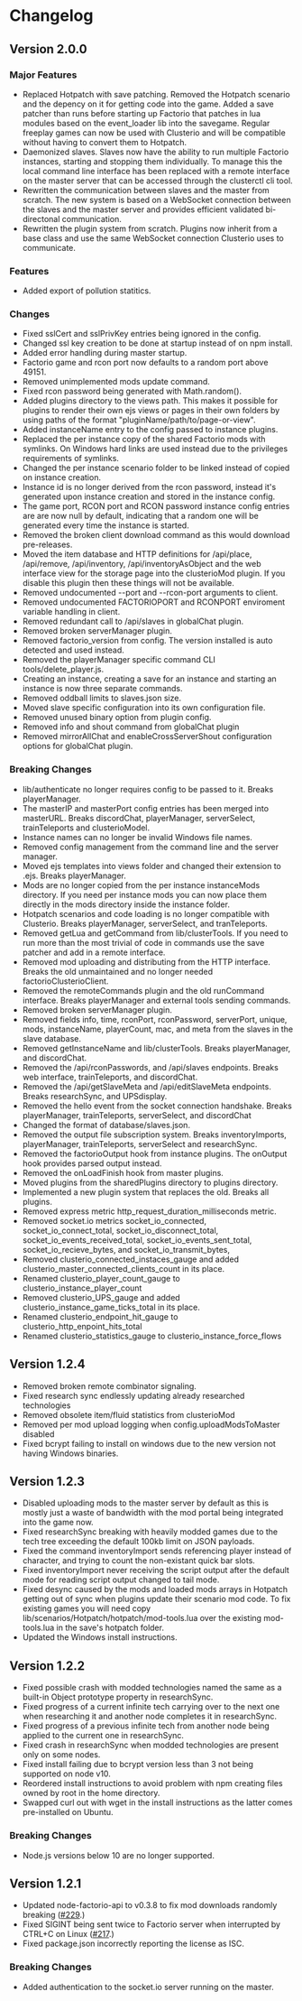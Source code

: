 Changelog
=========

Version 2.0.0
-------------

### Major Features

- Replaced Hotpatch with save patching.  Removed the Hotpatch scenario and
  the depency on it for getting code into the game.  Added a save patcher than
  runs before starting up Factorio that patches in lua modules based on the
  event_loader lib into the savegame.  Regular freeplay games can now be
  used with Clusterio and will be compatible without having to convert them
  to Hotpatch.
- Daemonized slaves.  Slaves now have the ability to run multiple Factorio
  instances, starting and stopping them individually.  To manage this the
  local command line interface has been replaced with a remote interface on
  the master server that can be accessed through the clusterctl cli tool.
- Rewritten the communication between slaves and the master from scratch.  The
  new system is based on a WebSocket connection between the slaves and the
  master server and provides efficient validated bi-directonal communication.
- Rewritten the plugin system from scratch.  Plugins now inherit from
  a base class and use the same WebSocket connection Clusterio uses to
  communicate.

### Features

- Added export of pollution statitics.

### Changes

- Fixed sslCert and sslPrivKey entries being ignored in the config.
- Changed ssl key creation to be done at startup instead of on npm install.
- Added error handling during master startup.
- Factorio game and rcon port now defaults to a random port above 49151.
- Removed unimplemented mods update command.
- Fixed rcon password being generated with Math.random().
- Added plugins directory to the views path.  This makes it possible for
  plugins to render their own ejs views or pages in their own folders by
  using paths of the format "pluginName/path/to/page-or-view".
- Added instanceName entry to the config passed to instance plugins.
- Replaced the per instance copy of the shared Factorio mods with
  symlinks.  On Windows hard links are used instead due to the
  privileges requirements of symlinks.
- Changed the per instance scenario folder to be linked instead of
  copied on instance creation.
- Instance id is no longer derived from the rcon password, instead it's
  generated upon instance creation and stored in the instance config.
- The game port, RCON port and RCON password instance config entries are are
  now null by default, indicating that a random one will be generated every
  time the instance is started.
- Removed the broken client download command as this would download
  pre-releases.
- Moved the item database and HTTP definitions for /api/place, /api/remove,
  /api/inventory, /api/inventoryAsObject and the web interface view for the
  storage page into the clusterioMod plugin.  If you disable this plugin
  then these things will not be available.
- Removed undocumented --port and --rcon-port arguments to client.
- Removed undocumented FACTORIOPORT and RCONPORT enviroment variable
  handling in client.
- Removed redundant call to /api/slaves in globalChat plugin.
- Removed broken serverManager plugin.
- Removed factorio_version from config.  The version installed is auto
  detected and used instead.
- Removed the playerManager specific command CLI tools/delete_player.js.
- Creating an instance, creating a save for an instance and starting an
  instance is now three separate commands.
- Removed oddball limits to slaves.json size.
- Moved slave specific configuration into its own configuration file.
- Removed unused binary option from plugin config.
- Removed info and shout command from globalChat plugin
- Removed mirrorAllChat and enableCrossServerShout configuration options for
  globalChat plugin.

### Breaking Changes

- lib/authenticate no longer requires config to be passed to it.  Breaks
  playerManager.
- The masterIP and masterPort config entries has been merged into masterURL.
  Breaks discordChat, playerManager, serverSelect, trainTeleports and
  clusterioModel.
- Instance names can no longer be invalid Windows file names.
- Removed config management from the command line and the server manager.
- Moved ejs templates into views folder and changed their extension to
  .ejs.  Breaks playerManager.
- Mods are no longer copied from the per instance instanceMods directory.
  If you need per instance mods you can now place them directly in the mods
  directory inside the instance folder.
- Hotpatch scenarios and code loading is no longer compatible with Clusterio.
  Breaks playerManager, serverSelect, and tranTeleports.
- Removed getLua and getCommand from lib/clusterTools.  If you need to run
  more than the most trivial of code in commands use the save patcher and
  add in a remote interface.
- Removed mod uploading and distributing from the HTTP interface.  Breaks
  the old unmaintained and no longer needed factorioClusterioClient.
- Removed the remoteCommands plugin and the old runCommand interface.  Breaks
  playerManager and external tools sending commands.
- Removed broken serverManager plugin.
- Removed fields info, time, rconPort, rconPassword, serverPort, unique,
  mods, instanceName, playerCount, mac, and meta from the slaves in the
  slave database.
- Removed getInstanceName and lib/clusterTools.  Breaks playerManager,
  and discordChat.
- Removed the /api/rconPasswords, and /api/slaves endpoints.  Breaks web
  interface, trainTeleports, and discordChat.
- Removed the /api/getSlaveMeta and /api/editSlaveMeta endpoints.  Breaks
  researchSync, and UPSdisplay.
- Removed the hello event from the socket connection handshake.  Breaks
  playerManager, trainTeleports, serverSelect, and discordChat
- Changed the format of database/slaves.json.
- Removed the output file subscription system.  Breaks inventoryImports,
  playerManager, trainTeleports, serverSelect and researchSync.
- Removed the factorioOutput hook from instance plugins.  The onOutput
  hook provides parsed output instead.
- Removed the onLoadFinish hook from master plugins.
- Moved plugins from the sharedPlugins directory to plugins directory.
- Implemented a new plugin system that replaces the old.  Breaks all plugins.
- Removed express metric http_request_duration_milliseconds metric.
- Removed socket.io metrics socket_io_connected, socket_io_connect_total,
  socket_io_disconnect_total, socket_io_events_received_total,
  socket_io_events_sent_total, socket_io_recieve_bytes, and
  socket_io_transmit_bytes,
- Removed clusterio_connected_instaces_gauge and added
  clusterio_master_connected_clients_count in its place.
- Renamed clusterio_player_count_gauge to clusterio_instance_player_count
- Removed clusterio_UPS_gauge and added clusterio_instance_game_ticks_total in
  its place.
- Renamed clusterio_endpoint_hit_gauge to clusterio_http_enpoint_hits_total
- Renamed clusterio_statistics_gauge to clusterio_instance_force_flows


Version 1.2.4
-------------

- Removed broken remote combinator signaling.
- Fixed research sync endlessly updating already researched technologies
- Removed obsolete item/fluid statistics from clusterioMod
- Removed per mod upload logging when config.uploadModsToMaster disabled
- Fixed bcrypt failing to install on windows due to the new version not
  having Windows binaries.


Version 1.2.3
-------------

- Disabled uploading mods to the master server by default as this is mostly
  just a waste of bandwidth with the mod portal being integrated into the
  game now.
- Fixed researchSync breaking with heavily modded games due to the tech tree
  exceeding the default 100kb limit on JSON payloads.
- Fixed the command inventoryImport sends referencing player instead of
  character, and trying to count the non-existant quick bar slots.
- Fixed inventoryImport never receiving the script output after the default
  mode for reading script output changed to tail mode.
- Fixed desync caused by the mods and loaded mods arrays in Hotpatch getting
  out of sync when plugins update their scenario mod code.  To fix existing
  games you will need copy lib/scenarios/Hotpatch/hotpatch/mod-tools.lua
  over the existing mod-tools.lua in the save's hotpatch folder.
- Updated the Windows install instructions.


Version 1.2.2
-------------

- Fixed possible crash with modded technologies named the same as a built-in
  Object prototype property in researchSync.
- Fixed progress of a current infinite tech carrying over to the next one
  when researching it and another node completes it in researchSync.
- Fixed progress of a previous infinite tech from another node being applied
  to the current one in researchSync.
- Fixed crash in researchSync when modded technologies are present only on some
  nodes.
- Fixed install failing due to bcrypt version less than 3 not being supported
  on node v10.
- Reordered install instructions to avoid problem with npm creating files owned
  by root in the home directory.
- Swapped curl out with wget in the install instructions as the latter comes
  pre-installed on Ubuntu.

### Breaking Changes

- Node.js versions below 10 are no longer supported.


Version 1.2.1
-------------

- Updated node-factorio-api to v0.3.8 to fix mod downloads randomly breaking
  ([#229][#229].)
- Fixed SIGINT being sent twice to Factorio server when interrupted by CTRL+C
  on Linux ([#217][#217].)
- Fixed package.json incorrectly reporting the license as ISC.

[#217]: https://github.com/clusterio/factorioClusterio/issues/217
[#229]: https://github.com/clusterio/factorioClusterio/issues/229

### Breaking Changes

- Added authentication to the socket.io server running on the master.

